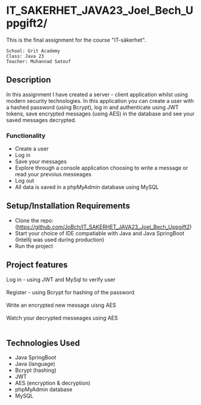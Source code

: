 # IT_SAKERHET_JAVA23_Joel_Bech_Uppgift2/
This is the final assignment for the course "IT-säkerhet".
```
School: Grit Academy 
Class: Java 23
Teacher: Muhannad Satouf
```


## Description
In this assignment I have created a server - client application whilst using modern security technologies. In this application you can create a user with a hashed password (using Bcrypt), log in and authenticate using JWT tokens, save encrypted messages (using AES) in the database and see your saved messages decrypted. 
<br>
### Functionality
- Create a user
- Log in
- Save your messages
- Explore through a console application choosing to write a message or read your prevoius messeages 
- Log out
- All data is saved in a phpMyAdmin database using MySQL

## Setup/Installation Requirements
- Clone the repo: (https://github.com/JoBch/IT_SAKERHET_JAVA23_Joel_Bech_Uppgift2)
- Start your choice of IDE compatiable with Java and Java SpringBoot (Intellij was used during production)
- Run the project


## Project features
Log in - using JWT and MySql to verify user
<br>
<br>
Register - using Bcrypt for hashing of the password
<br>
<br>
Write an encrypted new message uisng AES
<br>
<br>
Watch your decrypted messeages using AES
<br>
<br>
## Technologies Used
- Java SpringBoot
- Java (language)
- Bcrypt (hashing)
- JWT
- AES (encryption & decryption)
- phpMyAdmin database
- MySQL
